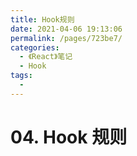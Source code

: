 ```yaml
---
title: Hook规则
date: 2021-04-06 19:13:06
permalink: /pages/723be7/
categories:
  - 《React》笔记
  - Hook
tags:
  -
---
```


# 04. Hook 规则
